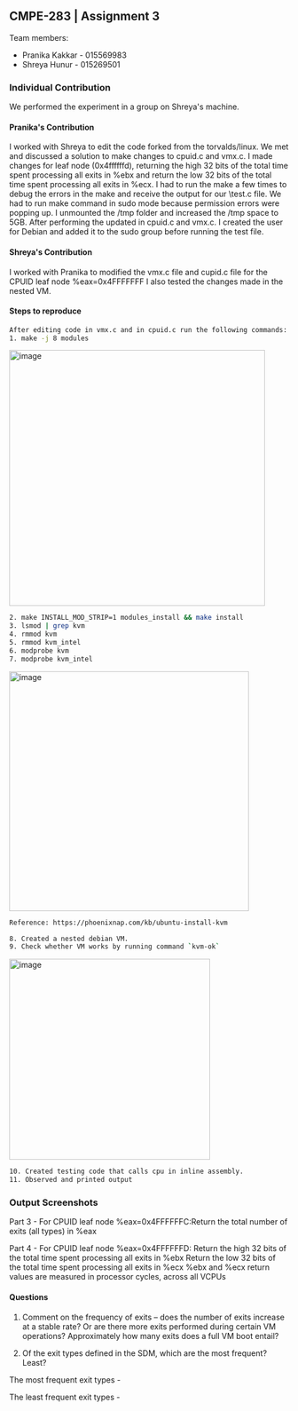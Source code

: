 ## CMPE-283 | Assignment 3

Team members: 
- Pranika Kakkar - 015569983
- Shreya Hunur - 015269501

### Individual Contribution

We performed the experiment in a group on Shreya's machine.

#### Pranika's Contribution
I worked with Shreya to edit the code forked from the torvalds/linux. We met and discussed a solution to make changes to cpuid.c and vmx.c. I made changes for leaf node (0x4ffffffd),  returning the high 32 bits of the total time spent processing all exits in %ebx and return the low 32 bits of the total time spent processing all exits in %ecx. I had to run the make a few times to debug the errors in the make and receive the output for our \test.c file. We had to run make command in sudo mode because permission errors were popping up. I unmounted the /tmp folder and increased the /tmp space to 5GB. After performing the updated in cpuid.c and vmx.c. I created the user for Debian and added it to the sudo group before running the test file.

#### Shreya's Contribution
I worked with Pranika to modified the vmx.c file and cupid.c file for the CPUID leaf node %eax=0x4FFFFFFF
I also tested the changes made in the nested VM.



#### Steps to reproduce
``` bash
After editing code in vmx.c and in cpuid.c run the following commands: 
1. make -j 8 modules
```
<img width="461" alt="image" src="https://user-images.githubusercontent.com/64269342/205554792-f58a90c3-e9e4-4a98-91c9-951d64dbfd5c.png">

``` bash
2. make INSTALL_MOD_STRIP=1 modules_install && make install
3. lsmod | grep kvm
4. rmmod kvm
5. rmmod kvm_intel
6. modprobe kvm
7. modprobe kvm_intel
```

<img width="432" alt="image" src="https://user-images.githubusercontent.com/64269342/205554813-7405eeef-392d-47d0-9fe6-eef5951c8988.png">

``` bash
Reference: https://phoenixnap.com/kb/ubuntu-install-kvm 

8. Created a nested debian VM.
9. Check whether VM works by running command `kvm-ok`
```

<img width="362" alt="image" src="https://user-images.githubusercontent.com/64269342/205554861-f2941eb1-c400-484c-a0f6-20e8be58a304.png">

``` bash
10. Created testing code that calls cpu in inline assembly.
11. Observed and printed output
```

### Output Screenshots

Part 3 - For CPUID leaf node %eax=0x4FFFFFFC:Return the total number of exits (all types) in %eax


Part 4 - For CPUID leaf node %eax=0x4FFFFFFD:
Return the high 32 bits of the total time spent processing all exits in %ebx
Return the low 32 bits of the total time spent processing all exits in %ecx
%ebx and %ecx return values are measured in processor cycles, across all VCPUs

#### Questions 

1. Comment on the frequency of exits – does the number of exits increase at a stable rate? Or are there 
more exits performed during certain VM operations? Approximately how many exits does a full VM 
boot entail?

2. Of the exit types defined in the SDM, which are the most frequent? Least?

The most frequent exit types -


The least frequent exit types - 


